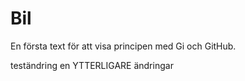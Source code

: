 # Bil

En första text för att visa principen med Gi och GitHub.

teständring
en YTTERLIGARE ändringar
